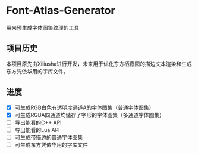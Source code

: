 # Font-Atlas-Generator

用来预生成字体图集纹理的工具

## 项目历史

本项目原先由Xiliusha进行开发，未来用于优化东方栖霞园的描边文本渲染和生成东方凭依华用的字库文件。

## 进度

* [x] 可生成RGB白色有透明度通道A的字体图集（普通字体图集）
* [x] 可生成RGBA四通道均储存了字形的字体图集（多通道字体图集）
* [ ] 导出能看的C++ API
* [ ] 导出能看的Lua API
* [ ] 可生成带描边的普通字体图集
* [ ] 可生成东方凭依华用的字库文件
